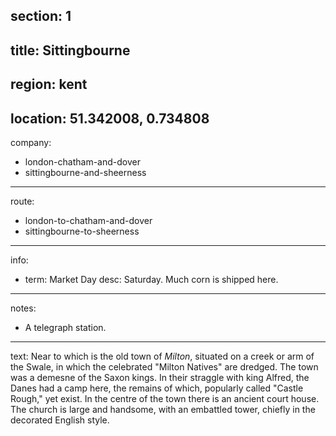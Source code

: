 section: 1
----
title: Sittingbourne
----
region: kent
----
location: 51.342008, 0.734808
----
company:
- london-chatham-and-dover
- sittingbourne-and-sheerness
----
route:
- london-to-chatham-and-dover
- sittingbourne-to-sheerness
----
info:
- term: Market Day
  desc: Saturday. Much corn is shipped here.
----
notes:
- A telegraph station.
----
text: Near to which is the old town of *Milton*, situated on a creek or arm of the Swale, in which the celebrated "Milton Natives" are dredged. The town was a demesne of the Saxon kings. In their straggle with king Alfred, the Danes had a camp here, the remains of which, popularly called "Castle Rough," yet exist. In the centre of the town there is an ancient court house. The church is large and handsome, with an embattled tower, chiefly in the decorated English style.
